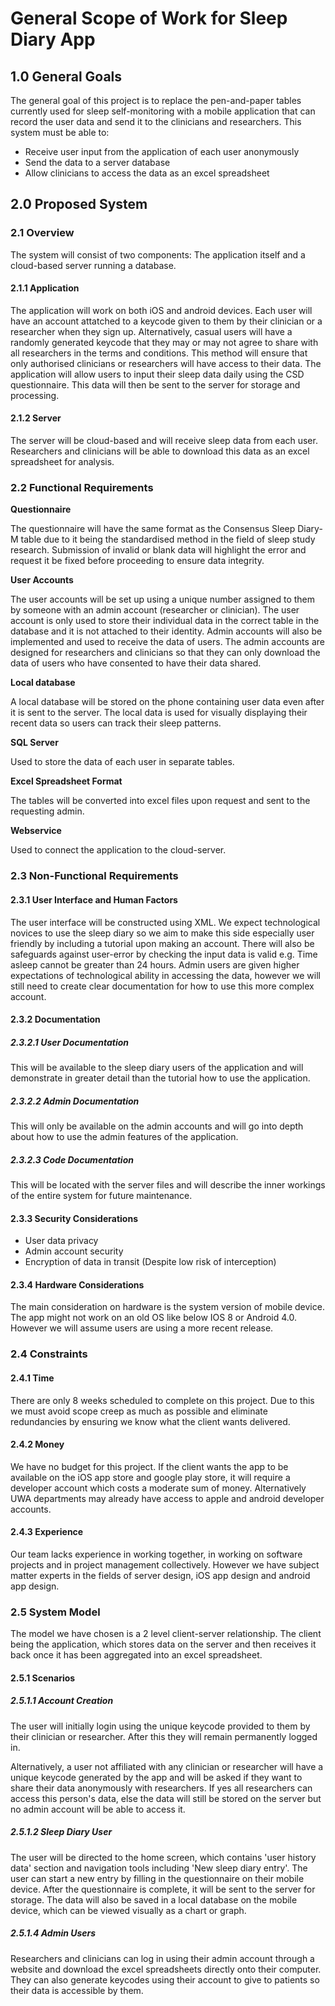 # General Scope of Work for Sleep Diary App

## 1.0 General Goals
The general goal of this project is to replace the pen-and-paper tables currently used for sleep self-monitoring with a mobile application that can record the user data and send it to the clinicians and researchers.
This system must be able to:

* Receive user input from the application of each user anonymously
* Send the data to a server database
* Allow clinicians to access the data as an excel spreadsheet

## 2.0 Proposed System

### 2.1 Overview
The system will consist of two components: The application itself and a cloud-based server running a database.

#### 2.1.1 Application
The application will work on both iOS and android devices. Each user will have an account attatched to a keycode given to them  by their clinician or a researcher when they sign up. Alternatively, casual users will have a randomly generated keycode that they may or may not agree to share with all researchers in the terms and conditions. This method will ensure that only authorised clinicians or researchers will have access to their data. The application will allow users to input their sleep data daily using the CSD questionnaire. This data will then be sent to the server for storage and processing.

#### 2.1.2 Server
The server will be cloud-based and will receive sleep data from each user. Researchers and clinicians will be able to download this data as an excel spreadsheet for analysis.


### 2.2 Functional Requirements
**Questionnaire**

The questionnaire will have the same format as the Consensus Sleep Diary-M table due to it being the standardised method in the field of sleep study research. Submission of invalid or blank data will highlight the error and request it be fixed before proceeding to ensure data integrity.

**User Accounts**

The user accounts will be set up using a unique number assigned to them by someone with an admin account (researcher or clinician). The user account is only used to store their individual data in the correct table in the database and it is not attached to their identity.
Admin accounts will also be implemented and used to receive the data of users. The admin accounts are designed for researchers and clinicians so that they can only download the data of users who have consented to have their data shared.

**Local database**

A local database will be stored on the phone containing user data even after it is sent to the server. The local data is used for visually displaying their recent data so users can track their sleep patterns.

**SQL Server**

Used to store the data of each user in separate tables.

**Excel Spreadsheet Format**

The tables will be converted into excel files upon request and sent to the requesting admin.

**Webservice**

Used to connect the application to the cloud-server.

### 2.3 Non-Functional Requirements

#### 2.3.1 User Interface and Human Factors
The user interface will be constructed using XML. We expect technological novices to use the sleep diary so we aim to make this side especially user friendly by including a tutorial upon making an account. There will also be safeguards against user-error by checking the input data is valid e.g. Time asleep cannot be greater than 24 hours.
Admin users are given higher expectations of technological ability in accessing the data, however we will still need to create clear documentation for how to use this more complex account.

#### 2.3.2 Documentation

##### 2.3.2.1 User Documentation
This will be available to the sleep diary users of the application and will demonstrate in greater detail than the tutorial how to use the application.

##### 2.3.2.2 Admin Documentation
This will only be available on the admin accounts and will go into depth about how to use the admin features of the application.

##### 2.3.2.3 Code Documentation
This will be located with the server files and will describe the inner workings of the entire system for future maintenance.

#### 2.3.3 Security Considerations

* User data privacy
* Admin account security
* Encryption of data in transit (Despite low risk of interception)

#### 2.3.4 Hardware Considerations
The main consideration on hardware is the system version of mobile device. The app might not work on an old OS like below IOS 8 or Android 4.0. However we will assume users are using a more recent release.

### 2.4 Constraints

#### 2.4.1 Time
There are only 8 weeks scheduled to complete on this project. Due to this we must avoid scope creep as much as possible and eliminate redundancies by ensuring we know what the client wants delivered.

#### 2.4.2 Money
We have no budget for this project. If the client wants the app to be available on the iOS app store and google play store, it will require a developer account which costs a moderate sum of money. Alternatively UWA departments may already have access to apple and android developer accounts.

#### 2.4.3 Experience
Our team lacks experience in working together, in working on software projects and in project management collectively. However we have subject matter experts in the fields of server design, iOS app design and android app design.

### 2.5 System Model
The model we have chosen is a 2 level client-server relationship. The client being the application, which stores data on the server and then receives it back once it has been aggregated into an excel spreadsheet.



#### 2.5.1 Scenarios

##### 2.5.1.1 Account Creation
The user will initially login using the unique keycode provided to them by their clinician or researcher. After this they will remain permanently logged in.

Alternatively, a user not affiliated with any clinician or researcher will have a unique keycode generated by the app and will be asked if they want to share their data anonymously with researchers. If yes all researchers can access this person's data, else the data will still be stored on the server but no admin account will be able to access it.

##### 2.5.1.2 Sleep Diary User
The user will be directed to the home screen, which contains 'user history data' section and navigation tools including 'New sleep diary entry'. The user can start a new entry by filling in the questionnaire on their mobile device. After the questionnaire is complete, it will be sent to the server for storage. The data will also be saved in a local database on the mobile device, which can be viewed visually as a chart or graph.

##### 2.5.1.4 Admin Users
Researchers and clinicians can log in using their admin account through a website and download the excel spreadsheets directly onto their computer. They can also generate keycodes using their account to give to patients so their data is accessible by them.

